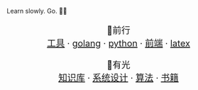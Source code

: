Learn slowly. Go. 🔆🔆

<p align="center">
  <p align="center" style="font-size: 20px">
    🔆前行
    <br />
    <a href="https://doreamon95.github.io/w1-tips-Series/">工具</a>
     ·
    <a href="https://github.com/doreamon95/w2-study-golang/">golang</a>
     ·
    <a href="https://github.com/doreamon95/w3-study-python/">python</a>
     ·
    <a href="https://github.com/doreamon95/w4-front/">前端</a>
     ·
    <a href="https://github.com/doreamon95/study-use-latex/">latex</a>
  </p>
  <p align="center" style="font-size: 20px">
   🔆有光
    <br />
    <a href="https://doreamon95.github.io/gitbook/">知识库</a>
    ·
    <a href="https://doreamon95.github.io/s2-design/">系统设计</a>
    ·
    <a href="https://doreamon95.github.io/s3-Algorithms/">算法</a>
    ·
    <a href="https://doreamon95.github.io/live-books/">书籍</a>
  </p>
</p>

